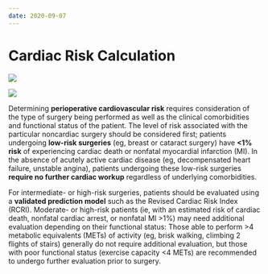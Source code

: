 ```yaml
---
date: 2020-09-07
---
```


# Cardiac Risk Calculation

<!-- cardiac risk stratification for noncardiac surgery -->

![](https://photos.thisispiggy.com/file/wikiFiles/image-20200305195929169.png)

![](https://photos.thisispiggy.com/file/wikiFiles/image-20200305200005862.png)

Determining **perioperative cardiovascular risk** requires consideration of the type of surgery being performed as well  as the clinical comorbidities and functional status of the patient. The level of risk associated with the particular noncardiac surgery should  be considered first; patients undergoing **low-risk surgeries** (eg, breast or cataract surgery) have **<1% risk** of experiencing cardiac death or nonfatal myocardial infarction (MI).  In the absence of acutely active cardiac disease (eg, decompensated  heart failure, unstable angina), patients undergoing these low-risk  surgeries **require no further cardiac workup** regardless of underlying comorbidities.

For intermediate- or high-risk surgeries, patients should be evaluated using a **validated prediction model** such as the Revised Cardiac Risk Index (RCRI).  Moderate- or high-risk patients (ie, with an estimated risk of cardiac  death, nonfatal cardiac arrest, or nonfatal MI >1%) may need  additional evaluation depending on their functional status: Those able  to perform >4 metabolic equivalents (METs) of activity (eg,  brisk walking, climbing 2 flights of stairs) generally do not require  additional evaluation, but those with poor functional status (exercise  capacity <4 METs) are recommended to undergo further evaluation prior to surgery.
